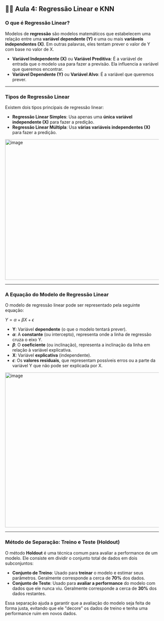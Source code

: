 ## 👩‍💻 Aula 4: Regressão Linear e KNN

### O que é Regressão Linear?

Modelos de **regressão** são modelos matemáticos que estabelecem uma relação entre uma **variável dependente (Y)** e uma ou mais **variáveis independentes (X)**. Em outras palavras, eles tentam prever o valor de Y com base no valor de X.

* **Variável Independente (X)** ou **Variável Preditiva**: É a variável de entrada que o modelo usa para fazer a previsão. Ela influencia a variável que queremos encontrar.
* **Variável Dependente (Y)** ou **Variável Alvo**: É a variável que queremos prever.

---

### Tipos de Regressão Linear

Existem dois tipos principais de regressão linear:

* **Regressão Linear Simples**: Usa apenas uma **única variável independente (X)** para fazer a predição.
* **Regressão Linear Múltipla**: Usa **várias variáveis independentes (X)** para fazer a predição.
<img width="819" height="460" alt="image" src="https://github.com/user-attachments/assets/cdcccbc8-1b26-4d74-ae92-d5129da050d5" />

---

### A Equação do Modelo de Regressão Linear

O modelo de regressão linear pode ser representado pela seguinte equação:

$Y = \alpha + \beta X + \epsilon$

* **Y**: Variável **dependente** (o que o modelo tentará prever).
* **$\alpha$**: A **constante** (ou intercepto), representa onde a linha de regressão cruza o eixo Y.
* **$\beta$**: O **coeficiente** (ou inclinação), representa a inclinação da linha em relação à variável explicativa.
* **X**: Variável **explicativa** (independente).
* **$\epsilon$**: Os **valores residuais**, que representam possíveis erros ou a parte da variável Y que não pode ser explicada por X.

<img width="881" height="507" alt="image" src="https://github.com/user-attachments/assets/cff029f1-9f78-4627-be69-dd581f87f4b3" />


---

### Método de Separação: Treino e Teste (Holdout)

O método **Holdout** é uma técnica comum para avaliar a performance de um modelo. Ele consiste em dividir o conjunto total de dados em dois subconjuntos:

* **Conjunto de Treino**: Usado para **treinar** o modelo e estimar seus parâmetros. Geralmente corresponde a cerca de **70%** dos dados.
* **Conjunto de Teste**: Usado para **avaliar a performance** do modelo com dados que ele nunca viu. Geralmente corresponde a cerca de **30%** dos dados restantes.

Essa separação ajuda a garantir que a avaliação do modelo seja feita de forma justa, evitando que ele "decore" os dados de treino e tenha uma performance ruim em novos dados.
